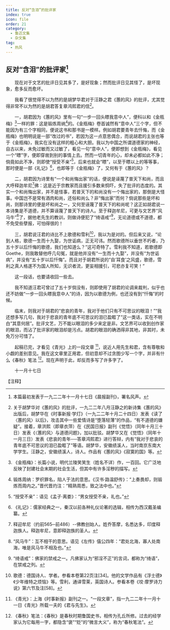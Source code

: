 ```yaml
---
title: 反对“含泪”的批评家
index: true
icon: file
order: 21
category:
  - 鲁迅文集
  - 杂文集
tag:  
  - 热风
---
```


## 反对“含泪”的批评家[^①]

　　现在对于文艺的批评日见其多了，是好现象；然而批评日见其怪了，是坏现象，愈多反而愈坏。

　　我看了很觉得不以为然的是胡梦华君对于汪静之君《蕙的风》的批评，尤其觉得非常不以为然的是胡君答复章鸿熙君的信[^②]。

　　一，胡君因为《蕙的风》里有一句“一步一回头瞟我意中人”，便科以和《金瓶梅》[^③]一样的罪：这是锻炼周纳[^④]的。《金瓶梅》卷首诚然有“意中人”三个字，但不能因为有三个字相同，便说这书和那书是一模样。例如胡君要青年去忏悔，而《金瓶梅》也明明说是一部“改过的书”，若因为这一点意思偶合，而说胡君的主张也等于《金瓶梅》，我实在没有这样的粗心和大胆。我以为中国之所谓道德家的神经，自古以来，未免过敏而又过敏了，看见一句“意中人”，便即想到《金瓶梅》，看见一个“瞟”字，便即穿凿到别的事情上去。然而一切青年的心，却未必都如此不净；倘竟如此不净，则即使“授受不亲”[^⑤]，后来也就会“瞟”，以至于瞟以上的等等事，那时便是一部《礼记》[^⑥]，也即等于《金瓶梅》了，又何有于《蕙的风》？

　　二，胡君因为诗里有“一个和尚悔出家”的话，便说是诬蔑了普天下和尚，而且大呼释迦牟尼[^⑦]佛：这是近于宗教家而且援引多数来恫吓，失了批评的态度的。其实一个和尚悔出家，并不是怪事，若普天下的和尚没有一个悔出家的，那倒是大怪事。中国岂不是常有酒肉和尚，还俗和尚么？非“悔出家”而何？倘说那些是坏和尚，则那诗里的便是坏和尚之一，又何至诬蔑了普天下的和尚呢？这正如胡君说一本诗集是不道德，并不算诬蔑了普天下的诗人。至于释迦牟尼，可更与文艺界“风马牛”[^⑧]了，据他老先生的教训，则做诗便犯了“绮语戒”[^⑨]，无论道德或不道德，都不免受些孽报，可怕得很的！

　　三，胡君说汪君的诗比不上歌德和雪利[^⑩]，我以为是对的。但后来又说，“论到人格，歌德一生而十九娶，为世诟病，正无可讳。然而歌德所以垂世不朽者，乃五十岁以后忏悔的歌德，我们也知道么？”这可奇特了。雪利我不知道，若歌德即 Goethe，则我敢替他呼几句冤，就是他并没有“一生而十九娶”，并没有“为世诟病”，并没有“五十岁以后忏悔”。而且对于胡君所说的“自‘耳食’之风盛，歌德，雪利之真人格遂不为国人所知，无识者流，更妄相援引，可悲亦复可笑！”

　　这一段话，也要请收回一些去。

　　我不知道汪君可曾过了五十岁倘没有，则即使用了胡君的论调来裁判，似乎也还不妨做“一步一回头瞟我意中人”的诗，因为以歌德为例，也还没有到“忏悔”的时候。

　　临末，则我对于胡君的“悲哀的青年，我对于他们只有不可思议的眼泪！”“我还想多写几句，我对于悲哀的青年底不可思议的泪已盈眶了”这一类话，实在不明白“其意何居”。批评文艺，万不能以眼泪的多少来定是非。文艺界可以收到创作家的眼泪，而沾了批评家的眼泪却是污点。胡君的眼泪的确洒得非其地，非其时，未免万分可惜了。

　　起稿已完，才看见《青光》上的一段文章 [^⑾]，说近人用先生和君，含有尊敬和小觑的差别意见。我在这文章里正用君，但初意却不过贪图少写一个字，并非有什么《春秋》笔法 [^⑿]。现在声明于此，却反而多写了许多字了。

　　十一月十七日

【注释】

[^①]:本篇最初发表于一九二二年十一月十七日《晨报副刊》，署名风声。

[^②]:关于胡梦华对《蕙的风》的批评，一九二二年八月汪静之的新诗集《蕙的风》出版后，胡梦华在《时事新报·学灯》（一九二二年十月二十四日）发表《读了〈蕙的风〉以后》，攻击其中一些爱情诗是“堕落轻薄”的作品，“有不道德的嫌疑”。接着，章洪熙（即章衣萍）在《民国日报》副刊《觉悟》（同年十月三十日）发表《〈蕙的风〉与道德问题》，加以批驳。胡梦华又在《觉悟》（同年十一月三日）发表《悲哀的青年──答章鸿熙君》进行答辩，内有“我对于悲哀的青年底不可思议的泪已盈眶了”等语。胡梦华，安徽绩溪人，当时南京东南大学学生。汪静之，安徽绩溪人，诗人。作品有《蕙的风》《寂寞的国》等。

[^③]:《金瓶梅》：长篇小说，明代兰陵笑笑生（姓名不详）作，一百回。它广泛地反映了封建社会末期的社会生活，但其中有许多淫秽的描写。

[^④]:锻炼周纳：罗织罪名，陷人于法的意思。《汉书·路温舒传》：“上奏畏却，则锻炼而周内之。”晋代晋灼注：“精熟周悉，致之法中也。”

[^⑤]:“授受不亲”：语见《孟子·离娄》：“男女授受不亲，礼也。”

[^⑥]:《礼记》：儒家经典之一，秦汉以前各种礼仪论著的选辑，相传为西汉戴圣编纂。

[^⑦]:释迎牟尼（约前565─前486）--佛教创始人。姓乔答摩，名悉达多，印度释迦族人。释迦牟尼，意即释迦族的圣人。

[^⑧]:“风马牛”：互不相干的意思。语见《左传》僖公四年：“君处北海，寡人处南海，唯是风马牛不相及也。”

[^⑨]:“绮语戒”：佛家的禁戒之一。凡佛家认为“邪淫不正”的言词，都称为“绮语”，在禁戒之列。

[^⑩]:歌德：德国诗人、学者。参看本卷第22页注[34]。他的文学作品有《浮士德》《少年维特之烦恼》等。雪利，通译雪莱，英国诗人。参看本卷《坟·摩罗诗力说》第六节及注[58]。

[^⑾]:《青光》：上海《时事新报》副刊之一。“一段文章”，指一九二二年十一月十一日《青光》所载一夫的《君与先生》。

[^⑿]:《春秋》笔法：《春秋》是春秋时期鲁国史书，相传为孔丘所修。过去的经学家认为它每用一字，都隐含“褒”“贬”的“微言大义”，称为“春秋笔法”。
